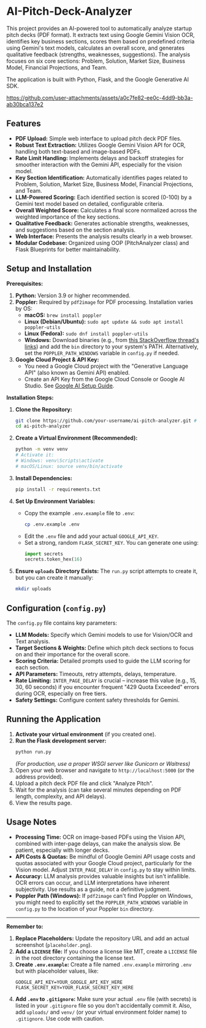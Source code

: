# AI-Pitch-Deck-Analyzer

This project provides an AI-powered tool to automatically analyze startup pitch decks (PDF format). It extracts text using Google Gemini Vision OCR, identifies key business sections, scores them based on predefined criteria using Gemini's text models, calculates an overall score, and generates qualitative feedback (strengths, weaknesses, suggestions). The analysis focuses on six core sections: Problem, Solution, Market Size, Business Model, Financial Projections, and Team.

The application is built with Python, Flask, and the Google Generative AI SDK.

https://github.com/user-attachments/assets/a0c7fe82-ee0c-4dd9-bb3a-ab30bca137e2


## Features

*   **PDF Upload:** Simple web interface to upload pitch deck PDF files.
*   **Robust Text Extraction:** Utilizes Google Gemini Vision API for OCR, handling both text-based and image-based PDFs.
*   **Rate Limit Handling:** Implements delays and backoff strategies for smoother interaction with the Gemini API, especially for the vision model.
*   **Key Section Identification:** Automatically identifies pages related to Problem, Solution, Market Size, Business Model, Financial Projections, and Team.
*   **LLM-Powered Scoring:** Each identified section is scored (0-100) by a Gemini text model based on detailed, configurable criteria.
*   **Overall Weighted Score:** Calculates a final score normalized across the weighted importance of the key sections.
*   **Qualitative Feedback:** Generates actionable strengths, weaknesses, and suggestions based on the section analysis.
*   **Web Interface:** Presents the analysis results clearly in a web browser.
*   **Modular Codebase:** Organized using OOP (PitchAnalyzer class) and Flask Blueprints for better maintainability.

## Setup and Installation

**Prerequisites:**

1.  **Python:** Version 3.9 or higher recommended.
2.  **Poppler:** Required by `pdf2image` for PDF processing. Installation varies by OS:
    *   **macOS:** `brew install poppler`
    *   **Linux (Debian/Ubuntu):** `sudo apt update && sudo apt install poppler-utils`
    *   **Linux (Fedora):** `sudo dnf install poppler-utils`
    *   **Windows:** Download binaries (e.g., from [this StackOverflow thread's links](https://stackoverflow.com/questions/18381713/how-to-install-poppler-on-windows)) and add the `bin` directory to your system's PATH. Alternatively, set the `POPPLER_PATH_WINDOWS` variable in `config.py` if needed.
3.  **Google Cloud Project & API Key:**
    *   You need a Google Cloud project with the "Generative Language API" (also known as Gemini API) enabled.
    *   Create an API Key from the Google Cloud Console or Google AI Studio. See [Google AI Setup Guide](https://ai.google.dev/gemini-api/docs/setup).

**Installation Steps:**

1.  **Clone the Repository:**
    ```bash
    git clone https://github.com/your-username/ai-pitch-analyzer.git # Replace with your repo URL
    cd ai-pitch-analyzer
    ```

2.  **Create a Virtual Environment (Recommended):**
    ```bash
    python -m venv venv
    # Activate it:
    # Windows: venv\Scripts\activate
    # macOS/Linux: source venv/bin/activate
    ```

3.  **Install Dependencies:**
    ```bash
    pip install -r requirements.txt
    ```

4.  **Set Up Environment Variables:**
    *   Copy the example `.env.example` file to `.env`:
        ```bash
        cp .env.example .env
        ```
    *   Edit the `.env` file and add your actual `GOOGLE_API_KEY`.
    *   Set a strong, random `FLASK_SECRET_KEY`. You can generate one using:
        ```python
        import secrets
        secrets.token_hex(16)
        ```

5.  **Ensure `uploads` Directory Exists:**
    The `run.py` script attempts to create it, but you can create it manually:
    ```bash
    mkdir uploads
    ```

## Configuration (`config.py`)

The `config.py` file contains key parameters:

*   **LLM Models:** Specify which Gemini models to use for Vision/OCR and Text analysis.
*   **Target Sections & Weights:** Define which pitch deck sections to focus on and their importance for the overall score.
*   **Scoring Criteria:** Detailed prompts used to guide the LLM scoring for each section.
*   **API Parameters:** Timeouts, retry attempts, delays, temperature.
*   **Rate Limiting:** `INTER_PAGE_DELAY` is crucial – increase this value (e.g., 15, 30, 60 seconds) if you encounter frequent "429 Quota Exceeded" errors during OCR, especially on free tiers.
*   **Safety Settings:** Configure content safety thresholds for Gemini.

## Running the Application

1.  **Activate your virtual environment** (if you created one).
2.  **Run the Flask development server:**
    ```bash
    python run.py
    ```
    *(For production, use a proper WSGI server like Gunicorn or Waitress)*
3.  Open your web browser and navigate to `http://localhost:5000` (or the address provided).
4.  Upload a pitch deck PDF file and click "Analyze Pitch".
5.  Wait for the analysis (can take several minutes depending on PDF length, complexity, and API delays).
6.  View the results page.

## Usage Notes

*   **Processing Time:** OCR on image-based PDFs using the Vision API, combined with inter-page delays, can make the analysis slow. Be patient, especially with longer decks.
*   **API Costs & Quotas:** Be mindful of Google Gemini API usage costs and quotas associated with your Google Cloud project, particularly for the Vision model. Adjust `INTER_PAGE_DELAY` in `config.py` to stay within limits.
*   **Accuracy:** LLM analysis provides valuable insights but isn't infallible. OCR errors can occur, and LLM interpretations have inherent subjectivity. Use results as a guide, not a definitive judgment.
*   **Poppler Path (Windows):** If `pdf2image` can't find Poppler on Windows, you might need to explicitly set the `POPPLER_PATH_WINDOWS` variable in `config.py` to the location of your Poppler `bin` directory.


---

**Remember to:**

1.  **Replace Placeholders:** Update the repository URL and add an actual screenshot (`placeholder.png`).
2.  **Add a `LICENSE` file:** If you choose a license like MIT, create a `LICENSE` file in the root directory containing the license text.
3.  **Create `.env.example`:** Create a file named `.env.example` mirroring `.env` but with placeholder values, like:
    ```
    GOOGLE_API_KEY=YOUR_GOOGLE_API_KEY_HERE
    FLASK_SECRET_KEY=YOUR_FLASK_SECRET_KEY_HERE
    ```
4.  **Add `.env` to `.gitignore`:** Make sure your actual `.env` file (with secrets) is listed in your `.gitignore` file so you don't accidentally commit it. Also, add `uploads/` and `venv/` (or your virtual environment folder name) to `.gitignore`.
Use code with caution.
